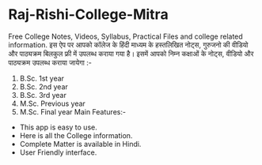 # Raj-Rishi-College-Mitra
Free College Notes, Videos, Syllabus, Practical Files and college related information.
इस ऐप पर आपको कॉलेज के हिंदी माध्यम के हस्तलिखित नोट्स, गुरुजनो की वीडियो और पाठ्यक्रम बिलकुल फ्री में उपलब्ध कराया गया है। इसमें आपको निम्न कक्षाओं के नोट्स, वीडियो और पाठ्यक्रम उपलब्ध कराया जायेगा :-
1. B.Sc. 1st year
2. B.Sc. 2nd year
3. B.Sc. 3rd year
4. M.Sc. Previous year
5. M.Sc. Final year
Main Features:-
* This app is easy to use.
* Here is all the College information.
* Complete Matter is available in Hindi.
* User Friendly interface.
